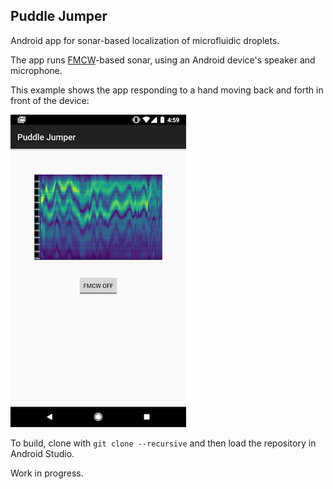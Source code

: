 Puddle Jumper
-------------

Android app for sonar-based localization of microfluidic droplets. 

The app runs [FMCW](https://en.wikipedia.org/wiki/Continuous-wave_radar#Modulated_continuous-wave)-based sonar, using
an Android device's speaker and microphone.

This example shows the app responding to a hand moving back and forth
in front of the device:

![screenshot](screenshot.png)


To build, clone with `git clone --recursive` and then load the repository in Android Studio.

Work in progress.
